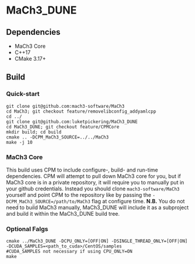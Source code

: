 # MaCh3_DUNE

## Dependencies

- MaCh3 Core
- C++17
- CMake 3.17+


## Build

### Quick-start

```
git clone git@github.com:mach3-software/MaCh3
cd MaCh3; git checkout feature/removelibconfig_addyamlcpp
cd ../
git clone git@github.com:luketpickering/MaCh3_DUNE
cd MaCh3_DUNE; git checkout feature/CPMCore
mkdir build; cd build
cmake .. -DCPM_MaCh3_SOURCE=../../MaCh3
make -j 10
```

### MaCh3 Core

This build uses CPM to include configure-, build- and run-time dependencies. CPM will attempt to pull down MaCh3 core for you, but if MaCh3 core is in a private repository, it will require you to manually put in your github credentials. Instead you should clone `mach3-software/MaCh3` yourself and point CPM to the repository like by passing the `-DCPM_MaCh3_SOURCE=/path/to/MaCh3` flag at configure time. **N.B.** You do not need to build MaCh3 manually, MaCh3_DUNE will include it as a subproject and build it within the MaCh3_DUNE build tree. 

### Optional Falgs

```
cmake ../MaCh3_DUNE -DCPU_ONLY=[OFF|ON] -DSINGLE_THREAD_ONLY=[OFF|ON] -DCUDA_SAMPLES=<path_to_cuda>/CentOS/samples 
#CUDA_SAMPLES not necessary if using CPU_ONLY=ON
make
```